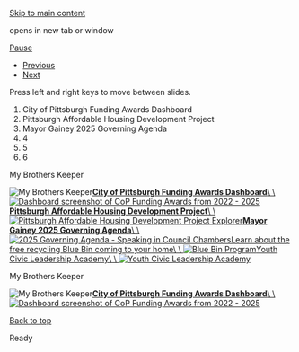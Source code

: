 [Skip to main content](https://www.pittsburghpa.gov/City-Government/Mayor/Mayor-banner#main-content)

opens in new tab or window

[Pause](https://www.pittsburghpa.gov/City-Government/Mayor/Mayor-banner#)

- [Previous](https://www.pittsburghpa.gov/City-Government/Mayor/Mayor-banner#)
- [Next](https://www.pittsburghpa.gov/City-Government/Mayor/Mayor-banner#)

Press left and right keys to move between slides.

1. City of Pittsburgh Funding Awards Dashboard
2. Pittsburgh Affordable Housing Development Project
3. Mayor Gainey 2025 Governing Agenda
4. 4
5. 5
6. 6

My Brothers Keeper

![My Brothers Keeper](https://www.pittsburghpa.gov/files/assets/city/v/1/mayor/images/4929_mbk-mayor.png)[**City of Pittsburgh Funding Awards Dashboard**\\
\\
![Dashboard screenshot of CoP Funding Awards from 2022 - 2025](https://www.pittsburghpa.gov/files/assets/city/v/1/mayor/images/award-dashboard.png)](https://app.powerbigov.us/view?r=eyJrIjoiYTVlZTQ1NmQtMzhmMi00ZGM2LTljZmEtZjliZjk3MDdhYzQzIiwidCI6ImY1ZjQ3OTE3LWM5MDQtNDM2OC05MTIwLWQzMjdjZjE3NTU5MSJ9)[**Pittsburgh Affordable Housing Development Project**\\
\\
![Pittsburgh Affordable Housing Development Project Explorer](https://www.pittsburghpa.gov/files/assets/city/v/1/mayor/images/map.png)](https://bit.ly/pghhousingmap)[**Mayor Gainey 2025 Governing Agenda**\\
\\
![2025 Governing Agenda - Speaking in Council Chambers](https://www.pittsburghpa.gov/files/assets/city/v/2/mayor/images/pfbuedyp-b8ql4.jpg)](https://sway.cloud.microsoft/6Pr0g8iCs9pEoT5s?ref=Link&loc=play)[Learn about the free recycling Blue Bin coming to your home\\
\\
![Blue Bin Program](https://www.pittsburghpa.gov/files/assets/city/v/1/dpw/images/13487_blue_bin_slider_3.png)](https://www.pittsburghpa.gov/Resident-Services/Trash-Recycling/Curbside-Pick-Up/Blue-Bin-Program)[Youth Civic Leadership Academy\\
\\
![Youth Civic Leadership Academy](https://www.pittsburghpa.gov/files/assets/city/v/1/mayor/images/22090_ycla.png)](https://www.pittsburghpa.gov/City-Government/Mayor/Youth-Civic-Leadership-Academy)

My Brothers Keeper

![My Brothers Keeper](https://www.pittsburghpa.gov/files/assets/city/v/1/mayor/images/4929_mbk-mayor.png)[**City of Pittsburgh Funding Awards Dashboard**\\
\\
![Dashboard screenshot of CoP Funding Awards from 2022 - 2025](https://www.pittsburghpa.gov/files/assets/city/v/1/mayor/images/award-dashboard.png)](https://app.powerbigov.us/view?r=eyJrIjoiYTVlZTQ1NmQtMzhmMi00ZGM2LTljZmEtZjliZjk3MDdhYzQzIiwidCI6ImY1ZjQ3OTE3LWM5MDQtNDM2OC05MTIwLWQzMjdjZjE3NTU5MSJ9)

[Back to top](https://www.pittsburghpa.gov/City-Government/Mayor/Mayor-banner#body-top)

Ready
